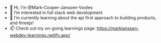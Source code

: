 - 👋 Hi, I’m @Mark-Cooper-Janssen-Vooles
- 👀 I’m interested in full stack web development
- 🌱 I’m currently learning about the api first approach to building products, and threejs!
- 📫 Check out my on-going learnings page: https://markjanssen-webdev-learnings.netlify.app/

<!---
Mark-Cooper-Janssen-Vooles/Mark-Cooper-Janssen-Vooles is a ✨ special ✨ repository because its `README.md` (this file) appears on your GitHub profile.
You can click the Preview link to take a look at your changes.
--->
